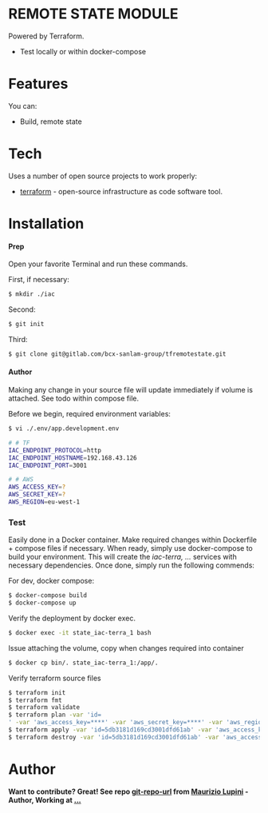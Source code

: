 # REMOTE STATE MODULE

Powered by Terraform.

  - Test locally or within docker-compose

# Features

You can:
  - Build, remote state

# Tech

Uses a number of open source projects to work properly:

* [terraform] - open-source infrastructure as code software tool.

# Installation


#### Prep

Open your favorite Terminal and run these commands.

First, if necessary:
```sh
$ mkdir ./iac
```
Second:
```sh
$ git init
```
Third:
```sh
$ git clone git@gitlab.com/bcx-sanlam-group/tfremotestate.git 
```

#### Author

Making any change in your source file will update immediately if volume is attached. See todo within compose file.

Before we begin, required environment variables:
```sh
$ vi ./.env/app.development.env

# # TF
IAC_ENDPOINT_PROTOCOL=http
IAC_ENDPOINT_HOSTNAME=192.168.43.126
IAC_ENDPOINT_PORT=3001

# # AWS
AWS_ACCESS_KEY=?
AWS_SECRET_KEY=?
AWS_REGION=eu-west-1
```


### Test

Easily done in a Docker container.
Make required changes within Dockerfile + compose files if necessary. When ready, simply use docker-compose to build your environment.
This will create the *iac-terra, ...* services with necessary dependencies.
Once done, simply run the following commends:

For dev, docker compose:
```sh
$ docker-compose build
$ docker-compose up
```

Verify the deployment by docker exec. 
```sh
$ docker exec -it state_iac-terra_1 bash
```

Issue attaching the volume, copy when changes required into container
```sh
$ docker cp bin/. state_iac-terra_1:/app/.
```

Verify terraform source files
```sh
$ terraform init
$ terraform fmt
$ terraform validate
$ terraform plan -var 'id=
' -var 'aws_access_key=****' -var 'aws_secret_key=****' -var 'aws_region=eu-west-1'
$ terraform apply -var 'id=5db3181d169cd3001dfd61ab' -var 'aws_access_key=****' -var 'aws_secret_key=****' -var 'aws_region=eu-west-1'
$ terraform destroy -var 'id=5db3181d169cd3001dfd61ab' -var 'aws_access_key=****' -var 'aws_secret_key=****' -var 'aws_region=eu-west-1'
```

# Author
**Want to contribute? Great! See repo [git-repo-url] from [Maurizio Lupini][mo]    -Author, Working at [...][linkIn]**


   [mo]: <https://github.com/molupini>
   [linkIn]: <https://za.linkedin.com/in/mauriziolupini>
   [git-repo-url]: <https://gitlab.com/bcx-sanlam-group/>
   [terraform]: <https://www.terraform.io/>